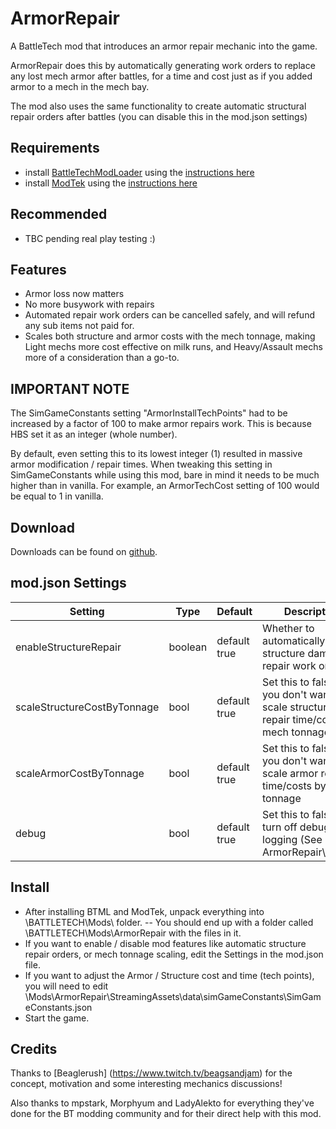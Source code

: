 # ArmorRepair
A BattleTech mod that introduces an armor repair mechanic into the game.

ArmorRepair does this by automatically generating work orders to replace any lost mech armor after battles, for a time and cost just as if you added armor to a mech in the mech bay. 

The mod also uses the same functionality to create automatic structural repair orders after battles (you can disable this in the mod.json settings)

## Requirements
* install [BattleTechModLoader](https://github.com/Mpstark/BattleTechModLoader/releases) using the [instructions here](https://github.com/Mpstark/BattleTechModLoader)
* install [ModTek](https://github.com/Mpstark/ModTek/releases) using the [instructions here](https://github.com/Mpstark/ModTek)

## Recommended
* TBC pending real play testing :)

## Features
- Armor loss now matters
- No more busywork with repairs
- Automated repair work orders can be cancelled safely, and will refund any sub items not paid for.
- Scales both structure and armor costs with the mech tonnage, making Light mechs more cost effective on milk runs, and Heavy/Assault mechs more of a consideration than a go-to.

## IMPORTANT NOTE
The SimGameConstants setting "ArmorInstallTechPoints" had to be increased by a factor of 100 to make armor repairs work. This is because HBS set it as an integer (whole number). 

By default, even setting this to its lowest integer (1) resulted in massive armor modification / repair times. When tweaking this setting in SimGameConstants while using this mod, bare in mind it 
needs to be much higher than in vanilla. For example, an ArmorTechCost setting of 100 would be equal to 1 in vanilla.

## Download
Downloads can be found on [github](https://github.com/citizenSnippy/ArmorRepair/releases).

## mod.json Settings
Setting | Type | Default | Description
--- | --- | --- | ---
enableStructureRepair | boolean | default true | Whether to automatically issue structure damage repair work orders
scaleStructureCostByTonnage | bool | default true | Set this to false if you don't want to scale structure repair time/costs by mech tonnage
scaleArmorCostByTonnage | bool | default true | Set this to false if you don't want to scale armor repair time/costs by mech tonnage
debug | bool | default true | Set this to false to turn off debug logging (See ArmorRepair\Log.txt)
    
## Install
- After installing BTML and ModTek, unpack everything into \BATTLETECH\Mods\ folder.
-- You should end up with a folder called \BATTLETECH\Mods\ArmorRepair with the files in it.
- If you want to enable / disable mod features like automatic structure repair orders, or mech tonnage scaling, edit the Settings in the mod.json file.
- If you want to adjust the Armor / Structure cost and time (tech points), you will need to edit \Mods\ArmorRepair\StreamingAssets\data\simGameConstants\SimGameConstants.json
- Start the game.

## Credits
Thanks to [Beaglerush] (https://www.twitch.tv/beagsandjam) for the concept, motivation and some interesting mechanics discussions!

Also thanks to mpstark, Morphyum and LadyAlekto for everything they've done for the BT modding community and for their direct help with this mod.